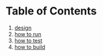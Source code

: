 # Table of Contents

1. [design](https://github.com/agalend/PaySmartly.Documentation/blob/main/design.md)
2. [how to run](https://github.com/agalend/PaySmartly.Documentation/blob/main/how-to-run.md)
2. [how to test](https://github.com/agalend/PaySmartly.Documentation/blob/main/how-to-test.md)
2. [how to build](https://github.com/agalend/PaySmartly.Documentation/blob/main/how-to-build.md)